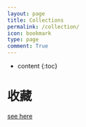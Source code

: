 ```yaml
---
layout: page
title: Collections
permalink: /collection/
icon: bookmark
type: page
comment: True
---
```


* content
{:toc}

# 收藏

[see here](https://www.zhihu.com/collection/60989957)